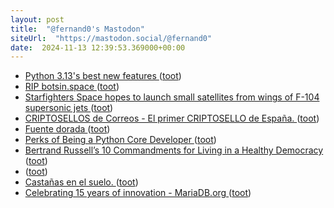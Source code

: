 ```yaml
---
layout: post
title:  "@fernand0's Mastodon"
siteUrl:  "https://mastodon.social/@fernand0"
date:  2024-11-13 12:39:53.369000+00:00
---
```

*  [Python 3.13's best new features ](https://www.pythonmorsels.com/python-313-whats-new) ([toot](https://mastodon.social/@fernand0/113475688422903568))
*  [RIP botsin.space ](https://muffinlabs.com/posts/2024/10/29/10-29-rip-botsin-space) ([toot](https://mastodon.social/@fernand0/113475453873687117))
*  [Starfighters Space hopes to launch small satellites from wings of F-104 supersonic jets ](https://eu.floridatoday.com/story/tech/science/space/2024/10/23/starfighters-space-testing-jet-wing-rocket-launches-at-nasa-kennedy-space-center-cape-canaveral/75454852007) ([toot](https://mastodon.social/@fernand0/113475118307832744))
*  [CRIPTOSELLOS de Correos - El primer CRIPTOSELLO de España. ](https://www.criptosello.correos.es) ([toot](https://mastodon.social/@fernand0/113474870596187760))
*  [Fuente dorada ](https://www.flickr.com/photos/fernand0/54123211845) ([toot](https://mastodon.social/@fernand0/113474075118699735))
*  [Perks of Being a Python Core Developer ](https://mariatta.ca/posts/perks-of-python-core) ([toot](https://mastodon.social/@fernand0/113474047445229136))
*  [Bertrand Russell’s 10 Commandments for Living in a Healthy Democracy ](https://www.openculture.com/2024/11/bertrand-russells-10-commandments-for-living-in-a-healthy-democracy.htm) ([toot](https://mastodon.social/@fernand0/113473265605299791))
*  [ ](https://masto.es/@aperalesf) ([toot](https://mastodon.social/@fernand0/113471580698503922))
*  [Castañas en el suelo. ](https://avecesunafoto.wordpress.com/2024/11/12/castanas-en-el-suelo) ([toot](https://mastodon.social/@fernand0/113471384603625024))
*  [Celebrating 15 years of innovation - MariaDB.org ](https://mariadb.org/celebrating-15-years-of-innovation) ([toot](https://mastodon.social/@fernand0/113471353166922524))
